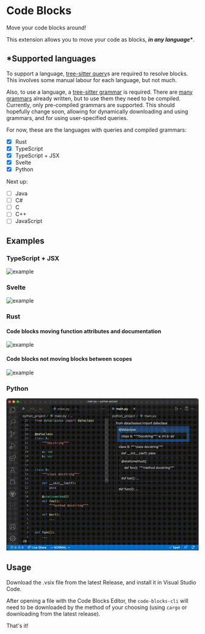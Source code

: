 # Code Blocks

Move your code blocks around!

This extension allows you to move your code as blocks, **_in any language_\***.

## \*Supported languages

To support a language, [tree-sitter query](https://tree-sitter.github.io/tree-sitter/using-parsers#query-syntax)s are required to resolve blocks. This involves some manual
labour for each language, but not much.

Also, to use a language, a [tree-sitter grammar](https://tree-sitter.github.io/tree-sitter/creating-parsers#the-grammar-dsl) is required. There are [many grammars](https://github.com/tree-sitter) already written, but to use them they need to be compiled. Currently, only pre-compiled grammars
are supported. This should hopefully change soon, allowing for dynamically downloading and using grammars,
and for using user-specified queries.

For now, these are the languages with queries and compiled grammars:

- [x] Rust
- [x] TypeScript
- [x] TypeScript + JSX
- [x] Svelte
- [x] Python

Next up:

- [ ] Java
- [ ] C#
- [ ] C
- [ ] C++
- [ ] JavaScript

## Examples

### TypeScript + JSX

![example](./assets/Code-Blocks-Demo-9.gif)

### Svelte

![example](./assets/Code-Blocks-Demo-10.gif)

### Rust

#### Code blocks moving function attributes and documentation

![example](./assets/Code-Blocks-Demo-8.gif)

#### Code blocks not moving blocks between scopes

![example](./assets/Code-Blocks-Demo-7.gif)

### Python

![example](./assets/Code-Blocks-Demo-11.gif)

## Usage

Download the .vsix file from the latest Release, and install it in Visual Studio Code.

After opening a file with the Code Blocks Editor, the `code-blocks-cli` will need to be downloaded
by the method of your choosing (using `cargo` or downloading from the latest release).

That's it!
